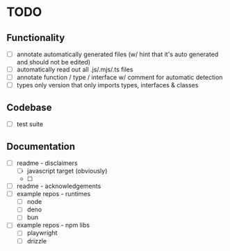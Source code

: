 # TODO

## Functionality
- [ ] annotate automatically generated files (w/ hint that it's auto generated and should not be edited)
- [ ] automatically read out all .js/.mjs/.ts files
- [ ] annotate function / type / interface w/ comment for automatic detection
- [ ] types only version that only imports types, interfaces & classes

## Codebase
- [ ] test suite

## Documentation
- [ ] readme - disclaimers
  - [ ] javascript target (obviously)
  - [ ]
- [ ] readme - acknowledgements
- [ ] example repos - runtimes
  - [ ] node
  - [ ] deno
  - [ ] bun
- [ ] example repos - npm libs
  - [ ] playwright
  - [ ] drizzle
